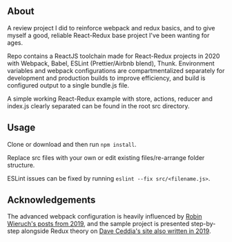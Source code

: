 ## About

A review project I did to reinforce webpack and redux basics, and to give myself a good, reliable React-Redux base project I've been wanting for ages.

Repo contains a ReactJS toolchain made for React-Redux projects in 2020 with Webpack, Babel, ESLint (Prettier/Airbnb blend), Thunk. Environment variables and webpack configurations are compartmentalized separately for development and production builds to improve efficiency, and build is configured output to a single bundle.js file.

A simple working React-Redux example with store, actions, reducer and index.js clearly separated can be found in the root src directory.

## Usage

Clone or download and then run `npm install`.

Replace src files with your own or edit existing files/re-arrange folder structure.

ESLint issues can be fixed by running `eslint --fix src/<filename.js>`.

## Acknowledgements

The advanced webpack configuration is heavily influenced by [Robin Wieruch's posts from 2019](https://www.robinwieruch.de/minimal-react-webpack-babel-setup), and the sample project is presented step-by-step alongside Redux theory on [Dave Ceddia's site also written in 2019](https://daveceddia.com/redux-tutorial/).
